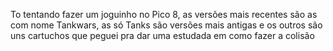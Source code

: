 To tentando fazer um joguinho no Pico 8, as versões mais recentes são as com nome Tankwars, as só Tanks são versões mais antigas e os outros são uns cartuchos que peguei pra dar uma estudada em como fazer a colisão
